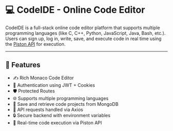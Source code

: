 # 💻 CodeIDE - Online Code Editor

CodeIDE is a full-stack online code editor platform that supports multiple programming languages (like C, C++, Python, JavaScript, Java, Bash, etc.). Users can sign up, log in, write, save, and execute code in real time using the [Piston API](https://github.com/engineer-man/piston) for execution.

---

## 🚀 Features

- ✍️ Rich Monaco Code Editor
- 🧠 Authentication using JWT + Cookies
- 🛡️ Protected Routes
- 🌐 Supports multiple programming languages
- 💾 Save and retrieve code projects from MongoDB
- 📡 API requests handled via Axios
- 🔒 Secure backend with environment variables
- 🧪 Real-time code execution via Piston API


